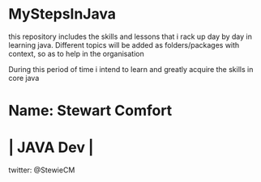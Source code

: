# MyStepsInJava
this repository includes the skills and lessons that i rack up day by day in learning java.
Different topics will be added as folders/packages with context, so as to help in the organisation


During this period of time i intend to learn and greatly acquire the skills in core java

# Name: Stewart Comfort 
# | JAVA Dev |
twitter: @StewieCM
